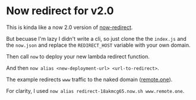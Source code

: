 # Now redirect for v2.0

This is kinda like a now 2.0 version of [now-redirect](https://github.com/vdanchenkov/now-redirect).

But becuase I'm lazy I didn't write a cli, so just clone the the `index.js` and the `now.json` and replace the `REDIRECT_HOST` variable with your own domain. 

Then call `now` to deploy your new lambda redirect function.

And then `now alias <new-deployment-url> <url-to-redirect>`.

The example redirects `www` traffic to the naked domain ([remote.one](https://remote.one)).

For clarity, I used `now alias redirect-18akmcg65.now.sh www.remote.one`.